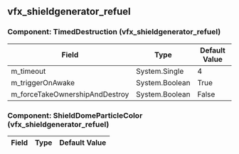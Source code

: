 ## vfx_shieldgenerator_refuel

### Component: TimedDestruction (vfx_shieldgenerator_refuel)

|Field|Type|Default Value|
|-----|----|-------------|
|m_timeout|System.Single|4|
|m_triggerOnAwake|System.Boolean|True|
|m_forceTakeOwnershipAndDestroy|System.Boolean|False|

### Component: ShieldDomeParticleColor (vfx_shieldgenerator_refuel)

|Field|Type|Default Value|
|-----|----|-------------|

